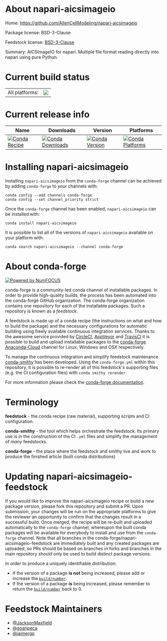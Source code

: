 About napari-aicsimageio
========================

Home: https://github.com/AllenCellModeling/napari-aicsimageio

Package license: BSD-3-Clause

Feedstock license: [BSD-3-Clause](https://github.com/conda-forge/napari-aicsimageio-feedstock/blob/master/LICENSE.txt)

Summary: AICSImageIO for napari. Multiple file format reading directly into napari using pure Python.

Current build status
====================


<table><tr><td>All platforms:</td>
    <td>
      <a href="https://dev.azure.com/conda-forge/feedstock-builds/_build/latest?definitionId=15275&branchName=master">
        <img src="https://dev.azure.com/conda-forge/feedstock-builds/_apis/build/status/napari-aicsimageio-feedstock?branchName=master">
      </a>
    </td>
  </tr>
</table>

Current release info
====================

| Name | Downloads | Version | Platforms |
| --- | --- | --- | --- |
| [![Conda Recipe](https://img.shields.io/badge/recipe-napari--aicsimageio-green.svg)](https://anaconda.org/conda-forge/napari-aicsimageio) | [![Conda Downloads](https://img.shields.io/conda/dn/conda-forge/napari-aicsimageio.svg)](https://anaconda.org/conda-forge/napari-aicsimageio) | [![Conda Version](https://img.shields.io/conda/vn/conda-forge/napari-aicsimageio.svg)](https://anaconda.org/conda-forge/napari-aicsimageio) | [![Conda Platforms](https://img.shields.io/conda/pn/conda-forge/napari-aicsimageio.svg)](https://anaconda.org/conda-forge/napari-aicsimageio) |

Installing napari-aicsimageio
=============================

Installing `napari-aicsimageio` from the `conda-forge` channel can be achieved by adding `conda-forge` to your channels with:

```
conda config --add channels conda-forge
conda config --set channel_priority strict
```

Once the `conda-forge` channel has been enabled, `napari-aicsimageio` can be installed with:

```
conda install napari-aicsimageio
```

It is possible to list all of the versions of `napari-aicsimageio` available on your platform with:

```
conda search napari-aicsimageio --channel conda-forge
```


About conda-forge
=================

[![Powered by
NumFOCUS](https://img.shields.io/badge/powered%20by-NumFOCUS-orange.svg?style=flat&colorA=E1523D&colorB=007D8A)](https://numfocus.org)

conda-forge is a community-led conda channel of installable packages.
In order to provide high-quality builds, the process has been automated into the
conda-forge GitHub organization. The conda-forge organization contains one repository
for each of the installable packages. Such a repository is known as a *feedstock*.

A feedstock is made up of a conda recipe (the instructions on what and how to build
the package) and the necessary configurations for automatic building using freely
available continuous integration services. Thanks to the awesome service provided by
[CircleCI](https://circleci.com/), [AppVeyor](https://www.appveyor.com/)
and [TravisCI](https://travis-ci.com/) it is possible to build and upload installable
packages to the [conda-forge](https://anaconda.org/conda-forge)
[Anaconda-Cloud](https://anaconda.org/) channel for Linux, Windows and OSX respectively.

To manage the continuous integration and simplify feedstock maintenance
[conda-smithy](https://github.com/conda-forge/conda-smithy) has been developed.
Using the ``conda-forge.yml`` within this repository, it is possible to re-render all of
this feedstock's supporting files (e.g. the CI configuration files) with ``conda smithy rerender``.

For more information please check the [conda-forge documentation](https://conda-forge.org/docs/).

Terminology
===========

**feedstock** - the conda recipe (raw material), supporting scripts and CI configuration.

**conda-smithy** - the tool which helps orchestrate the feedstock.
                   Its primary use is in the construction of the CI ``.yml`` files
                   and simplify the management of *many* feedstocks.

**conda-forge** - the place where the feedstock and smithy live and work to
                  produce the finished article (built conda distributions)


Updating napari-aicsimageio-feedstock
=====================================

If you would like to improve the napari-aicsimageio recipe or build a new
package version, please fork this repository and submit a PR. Upon submission,
your changes will be run on the appropriate platforms to give the reviewer an
opportunity to confirm that the changes result in a successful build. Once
merged, the recipe will be re-built and uploaded automatically to the
`conda-forge` channel, whereupon the built conda packages will be available for
everybody to install and use from the `conda-forge` channel.
Note that all branches in the conda-forge/napari-aicsimageio-feedstock are
immediately built and any created packages are uploaded, so PRs should be based
on branches in forks and branches in the main repository should only be used to
build distinct package versions.

In order to produce a uniquely identifiable distribution:
 * If the version of a package **is not** being increased, please add or increase
   the [``build/number``](https://docs.conda.io/projects/conda-build/en/latest/resources/define-metadata.html#build-number-and-string).
 * If the version of a package **is** being increased, please remember to return
   the [``build/number``](https://docs.conda.io/projects/conda-build/en/latest/resources/define-metadata.html#build-number-and-string)
   back to 0.

Feedstock Maintainers
=====================

* [@JacksonMaxfield](https://github.com/JacksonMaxfield/)
* [@goanpeca](https://github.com/goanpeca/)
* [@jaimergp](https://github.com/jaimergp/)

